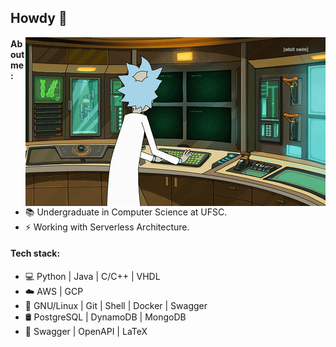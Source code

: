 ## Howdy :metal:

<img align="right" alt="GIF" src="https://github.com/darshan-jain/darshan-jain/blob/master/rick.gif" />

#### About me:
- 📚 Undergraduate in Computer Science at UFSC.
- ⚡ Working with Serverless Architecture.

#### Tech stack:
- 💻 Python | Java | C/C++ | VHDL
- ☁️ AWS | GCP
- 🧰 GNU/Linux | Git | Shell | Docker | Swagger 
- 🛢 PostgreSQL | DynamoDB | MongoDB
- 📝 Swagger | OpenAPI | LaTeX
